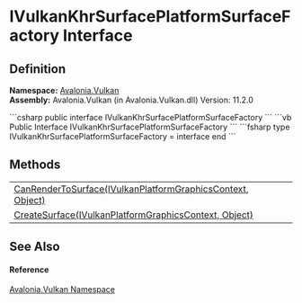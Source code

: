 # IVulkanKhrSurfacePlatformSurfaceFactory Interface




## Definition
**Namespace:** <a href="N_Avalonia_Vulkan">Avalonia.Vulkan</a>  
**Assembly:** Avalonia.Vulkan (in Avalonia.Vulkan.dll) Version: 11.2.0

<Tabs groupId="api-code-preview">
<TabItem value="csharp" label="C#">
```csharp
public interface IVulkanKhrSurfacePlatformSurfaceFactory
```
</TabItem>
<TabItem value="vb" label="VB">
```vb
Public Interface IVulkanKhrSurfacePlatformSurfaceFactory
```
</TabItem>
<TabItem value="fsharp" label="F#">
```fsharp
type IVulkanKhrSurfacePlatformSurfaceFactory = interface end
```
</TabItem>
</Tabs>



## Methods
<table>
<tr>
<td><a href="M_Avalonia_Vulkan_IVulkanKhrSurfacePlatformSurfaceFactory_CanRenderToSurface">CanRenderToSurface(IVulkanPlatformGraphicsContext, Object)</a></td>
<td> </td>
</tr>
<tr>
<td><a href="M_Avalonia_Vulkan_IVulkanKhrSurfacePlatformSurfaceFactory_CreateSurface">CreateSurface(IVulkanPlatformGraphicsContext, Object)</a></td>
<td> </td>
</tr>
</table>

## See Also


#### Reference
<a href="N_Avalonia_Vulkan">Avalonia.Vulkan Namespace</a>  
